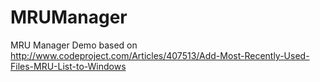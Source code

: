 # MRUManager
MRU Manager Demo
based on 
http://www.codeproject.com/Articles/407513/Add-Most-Recently-Used-Files-MRU-List-to-Windows
